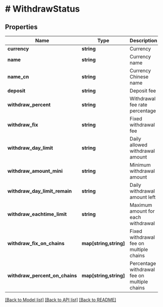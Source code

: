 # # WithdrawStatus

## Properties

Name | Type | Description | Notes
------------ | ------------- | ------------- | -------------
**currency** | **string** | Currency | [optional] 
**name** | **string** | Currency name | [optional] 
**name_cn** | **string** | Currency Chinese name | [optional] 
**deposit** | **string** | Deposit fee | [optional] 
**withdraw_percent** | **string** | Withdrawal fee rate percentage | [optional] 
**withdraw_fix** | **string** | Fixed withdrawal fee | [optional] 
**withdraw_day_limit** | **string** | Daily allowed withdrawal amount | [optional] 
**withdraw_amount_mini** | **string** | Minimum withdrawal amount | [optional] 
**withdraw_day_limit_remain** | **string** | Daily withdrawal amount left | [optional] 
**withdraw_eachtime_limit** | **string** | Maximum amount for each withdrawal | [optional] 
**withdraw_fix_on_chains** | **map[string,string]** | Fixed withdrawal fee on multiple chains | [optional] 
**withdraw_percent_on_chains** | **map[string,string]** | Percentage withdrawal fee on multiple chains | [optional] 

[[Back to Model list]](../../README.md#documentation-for-models) [[Back to API list]](../../README.md#documentation-for-api-endpoints) [[Back to README]](../../README.md)
